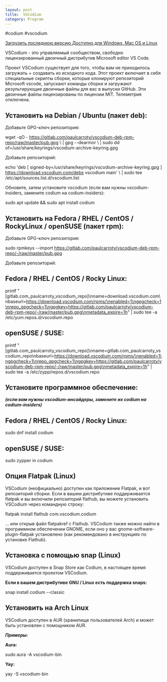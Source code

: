 ```yaml
---
layout: post
title:  VSCodium
category: Program
---
```


#codium #vscodium

[Загрузить последнюю версию
Доступно для Windows, Mac OS и Linux](https://github.com/VSCodium/vscodium/releases)


VSCodium - это управляемый сообществом, свободно лицензированный двоичный дистрибутив Microsoft editor VS Code.

Проект VSCodium существует для того, чтобы вам не приходилось загружать + создавать из исходного кода. Этот проект включает в себя специальные скрипты сборки, которые клонируют репозиторий Microsoft vscode, запускают команды сборки и загружают результирующие двоичные файлы для вас в выпуски GitHub. Эти двоичные файлы лицензированы по лицензии MIT. Телеметрия отключена.

## Установить на Debian / Ubuntu (пакет deb):

Добавьте GPG-ключ репозитория:

wget -qO - https://gitlab.com/paulcarroty/vscodium-deb-rpm-repo/raw/master/pub.gpg \ | gpg --dearmor \ | sudo dd of=/usr/share/keyrings/vscodium-archive-keyring.gpg

Добавьте репозиторий:

echo 'deb [ signed-by=/usr/share/keyrings/vscodium-archive-keyring.gpg ] https://download.vscodium.com/debs vscodium main' \ | sudo tee /etc/apt/sources.list.d/vscodium.list

Обновите, затем установите vscodium (если вам нужны vscodium-insiders, замените codium на codium-insiders):

sudo apt update && sudo apt install codium

## Установить на Fedora / RHEL / CentOS / RockyLinux / openSUSE (пакет rpm):

Добавьте GPG-ключ репозитория:

sudo rpmkeys --import https://gitlab.com/paulcarroty/vscodium-deb-rpm-repo/-/raw/master/pub.gpg

Добавьте репозиторий:

## Fedora / RHEL / CentOS / Rocky Linux:

printf "[gitlab.com_paulcarroty_vscodium_repo]\nname=download.vscodium.com\nbaseurl=https://download.vscodium.com/rpms/\nenabled=1\ngpgcheck=1\nrepo_gpgcheck=1\ngpgkey=https://gitlab.com/paulcarroty/vscodium-deb-rpm-repo/-/raw/master/pub.gpg\nmetadata_expire=1h" | sudo tee -a /etc/yum.repos.d/vscodium.repo

## openSUSE / SUSE:

printf "[gitlab.com_paulcarroty_vscodium_repo]\nname=gitlab.com_paulcarroty_vscodium_repo\nbaseurl=https://download.vscodium.com/rpms/\nenabled=1\ngpgcheck=1\nrepo_gpgcheck=1\ngpgkey=https://gitlab.com/paulcarroty/vscodium-deb-rpm-repo/-/raw/master/pub.gpg\nmetadata_expire=1h" | sudo tee -a /etc/zypp/repos.d/vscodium.repo

## Установите программное обеспечение:

***(если вам нужны vscodium-инсайдеры, замените их codium на codium-insiders)***

## Fedora / RHEL / CentOS / Rocky Linux:

sudo dnf install codium

## openSUSE / SUSE:

sudo zypper in codium

## Опция Flatpak (Linux)

VSCodium (неофициально) доступен как приложение Flatpak, и вот репозиторий сборки. Если в вашем дистрибутиве поддерживается flatpak и вы включили репозиторий flathub, вы можете установить VSCodium через командную строку:

flatpak install flathub com.vscodium.codium

... или открыв файл flatpakref с Flathub. VSCodium также можно найти в программном обеспечении GNOME, если оно у вас gnome-software-plugin-flatpak установлено (как рекомендовано в инструкциях по установке Flathub).

## Установка с помощью snap (Linux)

VSCodium доступен в Snap Store как Codium, в настоящее время поддерживается проектом VSCodium. 

**Если в вашем дистрибутиве GNU / Linux есть поддержка snaps:**

snap install codium --classic

## Установить на Arch Linux

VSCodium доступен в AUR (хранилище пользователей Arch) и может быть установлен с помощником AUR.

***Примеры:***

**Aura:**

sudo aura -A vscodium-bin

**Yay:**

yay -S vscodium-bin